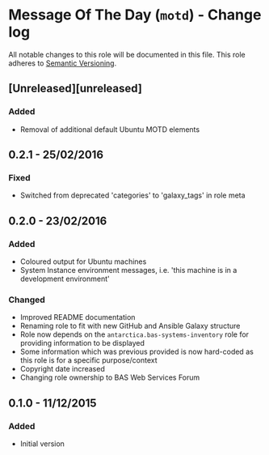# Message Of The Day (`motd`) - Change log

All notable changes to this role will be documented in this file.
This role adheres to [Semantic Versioning](http://semver.org/spec/v2.0.0.html).

## [Unreleased][unreleased]

### Added

* Removal of additional default Ubuntu MOTD elements

## 0.2.1 - 25/02/2016

### Fixed

* Switched from deprecated 'categories' to 'galaxy_tags' in role meta

## 0.2.0 - 23/02/2016

### Added

* Coloured output for Ubuntu machines
* System Instance environment messages, i.e. 'this machine is in a development environment'

### Changed

* Improved README documentation
* Renaming role to fit with new GitHub and Ansible Galaxy structure
* Role now depends on the `antarctica.bas-systems-inventory` role for providing information to be displayed
* Some information which was previous provided is now hard-coded as this role is for a specific purpose/context
* Copyright date increased
* Changing role ownership to BAS Web Services Forum

## 0.1.0 - 11/12/2015

### Added

* Initial version
